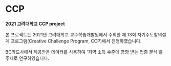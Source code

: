 # CCP
**2021 고려대학교 CCP project**

본 프로젝트는 2021년 고려대학교 교수학습개발원에서 주최한 제 13회 자기주도창의설계 프로그램(Creative Challenge Program, CCP)에서 진행하였습니다. 

BC카드사에서 제공받은 데이터를 사용하여 '지역 소득 수준에 영향 받는 업종 분석'를 주제로 연구하였습니다. 
